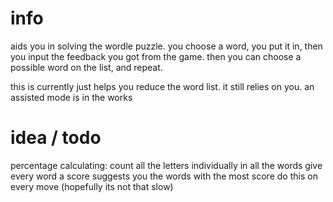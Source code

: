 # info
aids you in solving the wordle puzzle.
you choose a word, you put it in, then you input the feedback you got from the game.
then you can choose a possible word on the list, and repeat.

this is currently just helps you reduce the word list. it still relies on you.
an assisted mode is in the works

# idea / todo
percentage calculating:
count all the letters individually in all the words
give every word a score
suggests you the words with the most score
do this on every move (hopefully its not that slow)